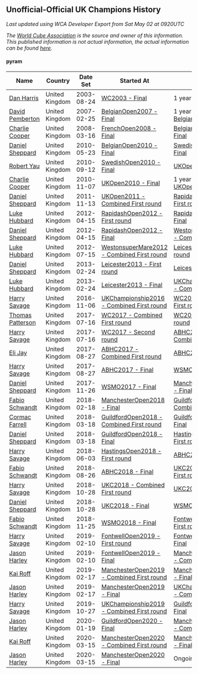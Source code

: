 ## Unofficial-Official UK Champions History

*Last updated using WCA Developer Export from Sat May 02 at 0920UTC*

*The [World Cube Association](https://www.worldcubeassociation.org) is the source and owner of this information. This published information is not actual information, the actual information can be found [here](https://www.worldcubeassociation.org/results).*

#### pyram

|Name|Country|Date Set|Started At|Ended At|Days Held|  
|--|--|--|--|--|--|  
|[Dan Harris](https://www.worldcubeassociation.org/persons/2003HARR01)|United Kingdom|2003-08-24|[WC2003 - Final](https://www.worldcubeassociation.org/competitions/WC2003/results/all#epyram_f)|1 year after [WC2003](https://www.worldcubeassociation.org/competitions/WC2003/results/all#epyram_f)|366|  
|[David Pemberton](https://www.worldcubeassociation.org/persons/2006PEMB01)|United Kingdom|2007-02-25|[BelgianOpen2007 - Final](https://www.worldcubeassociation.org/competitions/BelgianOpen2007/results/all#epyram_f)|1 year after [BelgianOpen2007](https://www.worldcubeassociation.org/competitions/BelgianOpen2007/results/all#epyram_f)|365|  
|[Charlie Cooper](https://www.worldcubeassociation.org/persons/2007COOP01)|United Kingdom|2008-03-16|[FrenchOpen2008 - Final](https://www.worldcubeassociation.org/competitions/FrenchOpen2008/results/all#epyram_f)|[BelgianOpen2010 - Final](https://www.worldcubeassociation.org/competitions/BelgianOpen2010/results/all#epyram_f)|798|  
|[Daniel Sheppard](https://www.worldcubeassociation.org/persons/2009SHEP01)|United Kingdom|2010-05-23|[BelgianOpen2010 - Final](https://www.worldcubeassociation.org/competitions/BelgianOpen2010/results/all#epyram_f)|[SwedishOpen2010 - Final](https://www.worldcubeassociation.org/competitions/SwedishOpen2010/results/all#epyram_f)|112|  
|[Robert Yau](https://www.worldcubeassociation.org/persons/2009YAUR01)|United Kingdom|2010-09-12|[SwedishOpen2010 - Final](https://www.worldcubeassociation.org/competitions/SwedishOpen2010/results/all#epyram_f)|[UKOpen2010 - Final](https://www.worldcubeassociation.org/competitions/UKOpen2010/results/all#epyram_f)|56|  
|[Charlie Cooper](https://www.worldcubeassociation.org/persons/2007COOP01)|United Kingdom|2010-11-07|[UKOpen2010 - Final](https://www.worldcubeassociation.org/competitions/UKOpen2010/results/all#epyram_f)|1 year after [UKOpen2010](https://www.worldcubeassociation.org/competitions/UKOpen2010/results/all#epyram_f)|365|  
|[Daniel Sheppard](https://www.worldcubeassociation.org/persons/2009SHEP01)|United Kingdom|2011-11-13|[UKOpen2011 - Combined First round](https://www.worldcubeassociation.org/competitions/UKOpen2011/results/all#epyram_d)|[RapidashOpen2012 - First round](https://www.worldcubeassociation.org/competitions/RapidashOpen2012/results/all#epyram_1)|154|  
|[Luke Hubbard](https://www.worldcubeassociation.org/persons/2011HUBB01)|United Kingdom|2012-04-15|[RapidashOpen2012 - First round](https://www.worldcubeassociation.org/competitions/RapidashOpen2012/results/all#epyram_1)|[RapidashOpen2012 - Final](https://www.worldcubeassociation.org/competitions/RapidashOpen2012/results/all#epyram_f)|0|  
|[Daniel Sheppard](https://www.worldcubeassociation.org/persons/2009SHEP01)|United Kingdom|2012-04-15|[RapidashOpen2012 - Final](https://www.worldcubeassociation.org/competitions/RapidashOpen2012/results/all#epyram_f)|[WestonsuperMare2012 - Combined First round](https://www.worldcubeassociation.org/competitions/WestonsuperMare2012/results/all#epyram_d)|91|  
|[Luke Hubbard](https://www.worldcubeassociation.org/persons/2011HUBB01)|United Kingdom|2012-07-15|[WestonsuperMare2012 - Combined First round](https://www.worldcubeassociation.org/competitions/WestonsuperMare2012/results/all#epyram_d)|[Leicester2013 - First round](https://www.worldcubeassociation.org/competitions/Leicester2013/results/all#epyram_1)|224|  
|[Daniel Sheppard](https://www.worldcubeassociation.org/persons/2009SHEP01)|United Kingdom|2013-02-24|[Leicester2013 - First round](https://www.worldcubeassociation.org/competitions/Leicester2013/results/all#epyram_1)|[Leicester2013 - Final](https://www.worldcubeassociation.org/competitions/Leicester2013/results/all#epyram_f)|0|  
|[Luke Hubbard](https://www.worldcubeassociation.org/persons/2011HUBB01)|United Kingdom|2013-02-24|[Leicester2013 - Final](https://www.worldcubeassociation.org/competitions/Leicester2013/results/all#epyram_f)|[UKChampionship2016 - Combined First round](https://www.worldcubeassociation.org/competitions/UKChampionship2016/results/all#epyram_d)|1351|  
|[Harry Savage](https://www.worldcubeassociation.org/persons/2013SAVA01)|United Kingdom|2016-11-06|[UKChampionship2016 - Combined First round](https://www.worldcubeassociation.org/competitions/UKChampionship2016/results/all#epyram_d)|[WC2017 - Combined First round](https://www.worldcubeassociation.org/competitions/WC2017/results/all#epyram_d)|252|  
|[Thomas Patterson](https://www.worldcubeassociation.org/persons/2014PATT02)|United Kingdom|2017-07-16|[WC2017 - Combined First round](https://www.worldcubeassociation.org/competitions/WC2017/results/all#epyram_d)|[WC2017 - Second round](https://www.worldcubeassociation.org/competitions/WC2017/results/all#epyram_2)|0|  
|[Harry Savage](https://www.worldcubeassociation.org/persons/2013SAVA01)|United Kingdom|2017-07-16|[WC2017 - Second round](https://www.worldcubeassociation.org/competitions/WC2017/results/all#epyram_2)|[ABHC2017 - Combined First round](https://www.worldcubeassociation.org/competitions/ABHC2017/results/all#epyram_d)|42|  
|[Eli Jay](https://www.worldcubeassociation.org/persons/2014JAYE01)|United Kingdom|2017-08-27|[ABHC2017 - Combined First round](https://www.worldcubeassociation.org/competitions/ABHC2017/results/all#epyram_d)|[ABHC2017 - Final](https://www.worldcubeassociation.org/competitions/ABHC2017/results/all#epyram_f)|0|  
|[Harry Savage](https://www.worldcubeassociation.org/persons/2013SAVA01)|United Kingdom|2017-08-27|[ABHC2017 - Final](https://www.worldcubeassociation.org/competitions/ABHC2017/results/all#epyram_f)|[WSMO2017 - Final](https://www.worldcubeassociation.org/competitions/WSMO2017/results/all#epyram_f)|91|  
|[Daniel Sheppard](https://www.worldcubeassociation.org/persons/2009SHEP01)|United Kingdom|2017-11-26|[WSMO2017 - Final](https://www.worldcubeassociation.org/competitions/WSMO2017/results/all#epyram_f)|[ManchesterOpen2018 - Final](https://www.worldcubeassociation.org/competitions/ManchesterOpen2018/results/all#epyram_f)|84|  
|[Fabio Schwandt](https://www.worldcubeassociation.org/persons/2014SCHW02)|United Kingdom|2018-02-18|[ManchesterOpen2018 - Final](https://www.worldcubeassociation.org/competitions/ManchesterOpen2018/results/all#epyram_f)|[GuildfordOpen2018 - Combined First round](https://www.worldcubeassociation.org/competitions/GuildfordOpen2018/results/all#epyram_d)|28|  
|[Cormac Farrell](https://www.worldcubeassociation.org/persons/2016FARR01)|United Kingdom|2018-03-18|[GuildfordOpen2018 - Combined First round](https://www.worldcubeassociation.org/competitions/GuildfordOpen2018/results/all#epyram_d)|[GuildfordOpen2018 - Final](https://www.worldcubeassociation.org/competitions/GuildfordOpen2018/results/all#epyram_f)|0|  
|[Daniel Sheppard](https://www.worldcubeassociation.org/persons/2009SHEP01)|United Kingdom|2018-03-18|[GuildfordOpen2018 - Final](https://www.worldcubeassociation.org/competitions/GuildfordOpen2018/results/all#epyram_f)|[HastingsOpen2018 - First round](https://www.worldcubeassociation.org/competitions/HastingsOpen2018/results/all#epyram_1)|77|  
|[Harry Savage](https://www.worldcubeassociation.org/persons/2013SAVA01)|United Kingdom|2018-06-03|[HastingsOpen2018 - First round](https://www.worldcubeassociation.org/competitions/HastingsOpen2018/results/all#epyram_1)|[ABHC2018 - Final](https://www.worldcubeassociation.org/competitions/ABHC2018/results/all#epyram_f)|84|  
|[Fabio Schwandt](https://www.worldcubeassociation.org/persons/2014SCHW02)|United Kingdom|2018-08-26|[ABHC2018 - Final](https://www.worldcubeassociation.org/competitions/ABHC2018/results/all#epyram_f)|[UKC2018 - Combined First round](https://www.worldcubeassociation.org/competitions/UKC2018/results/all#epyram_d)|63|  
|[Harry Savage](https://www.worldcubeassociation.org/persons/2013SAVA01)|United Kingdom|2018-10-28|[UKC2018 - Combined First round](https://www.worldcubeassociation.org/competitions/UKC2018/results/all#epyram_d)|[UKC2018 - Final](https://www.worldcubeassociation.org/competitions/UKC2018/results/all#epyram_f)|0|  
|[Daniel Sheppard](https://www.worldcubeassociation.org/persons/2009SHEP01)|United Kingdom|2018-10-28|[UKC2018 - Final](https://www.worldcubeassociation.org/competitions/UKC2018/results/all#epyram_f)|[WSMO2018 - Final](https://www.worldcubeassociation.org/competitions/WSMO2018/results/all#epyram_f)|28|  
|[Fabio Schwandt](https://www.worldcubeassociation.org/persons/2014SCHW02)|United Kingdom|2018-11-25|[WSMO2018 - Final](https://www.worldcubeassociation.org/competitions/WSMO2018/results/all#epyram_f)|[FontwellOpen2019 - First round](https://www.worldcubeassociation.org/competitions/FontwellOpen2019/results/all#epyram_1)|77|  
|[Harry Savage](https://www.worldcubeassociation.org/persons/2013SAVA01)|United Kingdom|2019-02-10|[FontwellOpen2019 - First round](https://www.worldcubeassociation.org/competitions/FontwellOpen2019/results/all#epyram_1)|[FontwellOpen2019 - Final](https://www.worldcubeassociation.org/competitions/FontwellOpen2019/results/all#epyram_f)|0|  
|[Jason Harley](https://www.worldcubeassociation.org/persons/2016HARL01)|United Kingdom|2019-02-10|[FontwellOpen2019 - Final](https://www.worldcubeassociation.org/competitions/FontwellOpen2019/results/all#epyram_f)|[ManchesterOpen2019 - Combined First round](https://www.worldcubeassociation.org/competitions/ManchesterOpen2019/results/all#epyram_d)|7|  
|[Kai Roff](https://www.worldcubeassociation.org/persons/2018ROFF01)|United Kingdom|2019-02-17|[ManchesterOpen2019 - Combined First round](https://www.worldcubeassociation.org/competitions/ManchesterOpen2019/results/all#epyram_d)|[ManchesterOpen2019 - Final](https://www.worldcubeassociation.org/competitions/ManchesterOpen2019/results/all#epyram_f)|0|  
|[Jason Harley](https://www.worldcubeassociation.org/persons/2016HARL01)|United Kingdom|2019-02-17|[ManchesterOpen2019 - Final](https://www.worldcubeassociation.org/competitions/ManchesterOpen2019/results/all#epyram_f)|[UKChampionship2019 - Combined First round](https://www.worldcubeassociation.org/competitions/UKChampionship2019/results/all#epyram_d)|252|  
|[Harry Savage](https://www.worldcubeassociation.org/persons/2013SAVA01)|United Kingdom|2019-10-27|[UKChampionship2019 - Combined First round](https://www.worldcubeassociation.org/competitions/UKChampionship2019/results/all#epyram_d)|[GuildfordOpen2020 - Final](https://www.worldcubeassociation.org/competitions/GuildfordOpen2020/results/all#epyram_f)|84|  
|[Jason Harley](https://www.worldcubeassociation.org/persons/2016HARL01)|United Kingdom|2020-01-19|[GuildfordOpen2020 - Final](https://www.worldcubeassociation.org/competitions/GuildfordOpen2020/results/all#epyram_f)|[ManchesterOpen2020 - Combined First round](https://www.worldcubeassociation.org/competitions/ManchesterOpen2020/results/all#epyram_d)|56|  
|[Kai Roff](https://www.worldcubeassociation.org/persons/2018ROFF01)|United Kingdom|2020-03-15|[ManchesterOpen2020 - Combined First round](https://www.worldcubeassociation.org/competitions/ManchesterOpen2020/results/all#epyram_d)|[ManchesterOpen2020 - Final](https://www.worldcubeassociation.org/competitions/ManchesterOpen2020/results/all#epyram_f)|0|  
|[Jason Harley](https://www.worldcubeassociation.org/persons/2016HARL01)|United Kingdom|2020-03-15|[ManchesterOpen2020 - Final](https://www.worldcubeassociation.org/competitions/ManchesterOpen2020/results/all#epyram_f)|Ongoing|48|  
